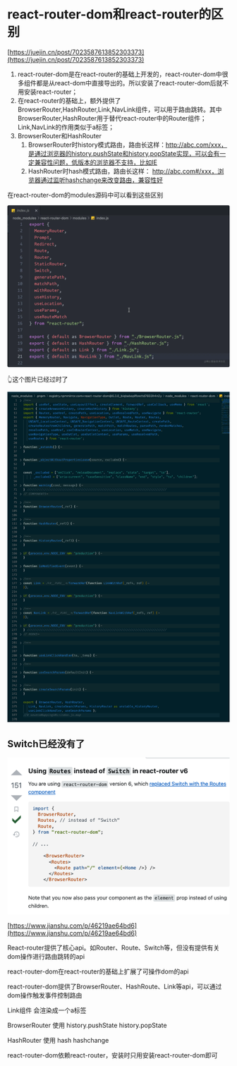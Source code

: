 # react-router-dom和react-router的区别

[https://juejin.cn/post/7023587613852303373](https://juejin.cn/post/7023587613852303373)

1. react-router-dom是在react-router的基础上开发的，react-router-dom中很多组件都是从react-dom中直接导出的。所以安装了react-router-dom后就不用安装react-router；
2. 在react-router的基础上，额外提供了BrowserRouter,HashRouter,Link,NavLink组件，可以用于路由跳转。其中BrowserRouter,HashRouter用于替代react-router中的Router组件；Link,NavLink的作用类似于a标签；
3. BrowserRouter和HashRouter
   1. BrowserRouter时history模式路由，路由长这样：http://abc.com/xxx，是通过浏览器的history.pushState和history.popState实现，可以会有一定兼容性问题，低版本的浏览器不支持，比如IE
   2. HashRouter时hash模式路由，路由长这样： http://abc.com#/xxx，浏览器通过监听hashchange来改变路由，兼容性好

在react-router-dom的modules源码中可以看到这些区别

![img](./assets/1f0ecb5f43d7465f8aaa44f0784c4c43.awebp.png)

👆这个图片已经过时了

![image-20221123131339145](./assets/image-20221123131339145-9180420.png)

## Switch已经没有了

![image-20221123131535179](./assets/image-20221123131535179-9180536.png)



[https://www.jianshu.com/p/46219ae64bd6](https://www.jianshu.com/p/46219ae64bd6)

React-router提供了核心api。如Router、Route、Switch等，但没有提供有关dom操作进行路由跳转的api

react-router-dom在react-router的基础上扩展了可操作dom的api

react-router-dom提供了BrowserRouter、HashRoute、Link等api，可以通过dom操作触发事件控制路由

Link组件 会渲染成一个a标签

BrowserRouter 使用 history.pushState history.popState

HashRouter 使用 hash hashchange

react-router-dom依赖react-router，安装时只用安装react-router-dom即可